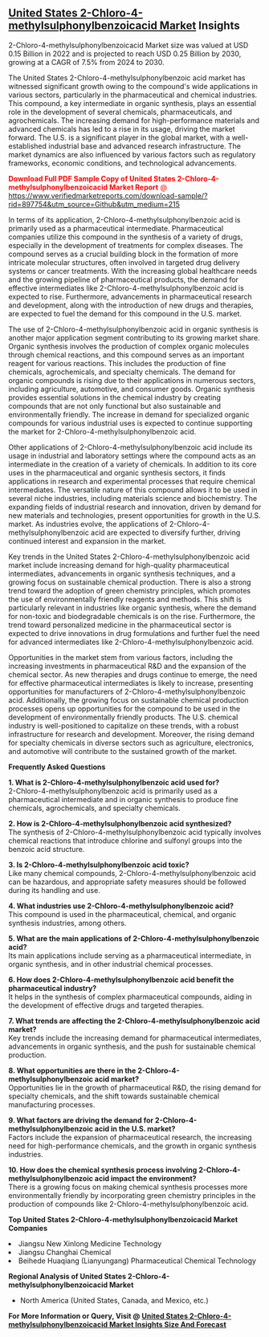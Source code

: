 <h2><a href="https://www.verifiedmarketreports.com/download-sample/?rid=897754&amp;utm_source=Github&amp;utm_medium=215" target="_blank">United States 2-Chloro-4-methylsulphonylbenzoicacid Market</a> Insights</h2><p>2-Chloro-4-methylsulphonylbenzoicacid Market size was valued at USD 0.15 Billion in 2022 and is projected to reach USD 0.25 Billion by 2030, growing at a CAGR of 7.5% from 2024 to 2030.</p><p><p>The United States 2-Chloro-4-methylsulphonylbenzoic acid market has witnessed significant growth owing to the compound's wide applications in various sectors, particularly in the pharmaceutical and chemical industries. This compound, a key intermediate in organic synthesis, plays an essential role in the development of several chemicals, pharmaceuticals, and agrochemicals. The increasing demand for high-performance materials and advanced chemicals has led to a rise in its usage, driving the market forward. The U.S. is a significant player in the global market, with a well-established industrial base and advanced research infrastructure. The market dynamics are also influenced by various factors such as regulatory frameworks, economic conditions, and technological advancements. <p><span class=""><span style="color: #ff0000;"><strong>Download Full PDF Sample Copy of United States 2-Chloro-4-methylsulphonylbenzoicacid Market Report</strong> @ </span><a href="https://www.verifiedmarketreports.com/download-sample/?rid=897754&amp;utm_source=Github&amp;utm_medium=215" target="_blank">https://www.verifiedmarketreports.com/download-sample/?rid=897754&amp;utm_source=Github&amp;utm_medium=215</a></span></p>In terms of its application, 2-Chloro-4-methylsulphonylbenzoic acid is primarily used as a pharmaceutical intermediate. Pharmaceutical companies utilize this compound in the synthesis of a variety of drugs, especially in the development of treatments for complex diseases. The compound serves as a crucial building block in the formation of more intricate molecular structures, often involved in targeted drug delivery systems or cancer treatments. With the increasing global healthcare needs and the growing pipeline of pharmaceutical products, the demand for effective intermediates like 2-Chloro-4-methylsulphonylbenzoic acid is expected to rise. Furthermore, advancements in pharmaceutical research and development, along with the introduction of new drugs and therapies, are expected to fuel the demand for this compound in the U.S. market.<p>The use of 2-Chloro-4-methylsulphonylbenzoic acid in organic synthesis is another major application segment contributing to its growing market share. Organic synthesis involves the production of complex organic molecules through chemical reactions, and this compound serves as an important reagent for various reactions. This includes the production of fine chemicals, agrochemicals, and specialty chemicals. The demand for organic compounds is rising due to their applications in numerous sectors, including agriculture, automotive, and consumer goods. Organic synthesis provides essential solutions in the chemical industry by creating compounds that are not only functional but also sustainable and environmentally friendly. The increase in demand for specialized organic compounds for various industrial uses is expected to continue supporting the market for 2-Chloro-4-methylsulphonylbenzoic acid.<p>Other applications of 2-Chloro-4-methylsulphonylbenzoic acid include its usage in industrial and laboratory settings where the compound acts as an intermediate in the creation of a variety of chemicals. In addition to its core uses in the pharmaceutical and organic synthesis sectors, it finds applications in research and experimental processes that require chemical intermediates. The versatile nature of this compound allows it to be used in several niche industries, including materials science and biochemistry. The expanding fields of industrial research and innovation, driven by demand for new materials and technologies, present opportunities for growth in the U.S. market. As industries evolve, the applications of 2-Chloro-4-methylsulphonylbenzoic acid are expected to diversify further, driving continued interest and expansion in the market.<p>Key trends in the United States 2-Chloro-4-methylsulphonylbenzoic acid market include increasing demand for high-quality pharmaceutical intermediates, advancements in organic synthesis techniques, and a growing focus on sustainable chemical production. There is also a strong trend toward the adoption of green chemistry principles, which promotes the use of environmentally friendly reagents and methods. This shift is particularly relevant in industries like organic synthesis, where the demand for non-toxic and biodegradable chemicals is on the rise. Furthermore, the trend toward personalized medicine in the pharmaceutical sector is expected to drive innovations in drug formulations and further fuel the need for advanced intermediates like 2-Chloro-4-methylsulphonylbenzoic acid.<p>Opportunities in the market stem from various factors, including the increasing investments in pharmaceutical R&D and the expansion of the chemical sector. As new therapies and drugs continue to emerge, the need for effective pharmaceutical intermediates is likely to increase, presenting opportunities for manufacturers of 2-Chloro-4-methylsulphonylbenzoic acid. Additionally, the growing focus on sustainable chemical production processes opens up opportunities for the compound to be used in the development of environmentally friendly products. The U.S. chemical industry is well-positioned to capitalize on these trends, with a robust infrastructure for research and development. Moreover, the rising demand for specialty chemicals in diverse sectors such as agriculture, electronics, and automotive will contribute to the sustained growth of the market.<p><b>Frequently Asked Questions</b></p><p><b>1. What is 2-Chloro-4-methylsulphonylbenzoic acid used for?</b><br>2-Chloro-4-methylsulphonylbenzoic acid is primarily used as a pharmaceutical intermediate and in organic synthesis to produce fine chemicals, agrochemicals, and specialty chemicals.</p><p><b>2. How is 2-Chloro-4-methylsulphonylbenzoic acid synthesized?</b><br>The synthesis of 2-Chloro-4-methylsulphonylbenzoic acid typically involves chemical reactions that introduce chlorine and sulfonyl groups into the benzoic acid structure.</p><p><b>3. Is 2-Chloro-4-methylsulphonylbenzoic acid toxic?</b><br>Like many chemical compounds, 2-Chloro-4-methylsulphonylbenzoic acid can be hazardous, and appropriate safety measures should be followed during its handling and use.</p><p><b>4. What industries use 2-Chloro-4-methylsulphonylbenzoic acid?</b><br>This compound is used in the pharmaceutical, chemical, and organic synthesis industries, among others.</p><p><b>5. What are the main applications of 2-Chloro-4-methylsulphonylbenzoic acid?</b><br>Its main applications include serving as a pharmaceutical intermediate, in organic synthesis, and in other industrial chemical processes.</p><p><b>6. How does 2-Chloro-4-methylsulphonylbenzoic acid benefit the pharmaceutical industry?</b><br>It helps in the synthesis of complex pharmaceutical compounds, aiding in the development of effective drugs and targeted therapies.</p><p><b>7. What trends are affecting the 2-Chloro-4-methylsulphonylbenzoic acid market?</b><br>Key trends include the increasing demand for pharmaceutical intermediates, advancements in organic synthesis, and the push for sustainable chemical production.</p><p><b>8. What opportunities are there in the 2-Chloro-4-methylsulphonylbenzoic acid market?</b><br>Opportunities lie in the growth of pharmaceutical R&D, the rising demand for specialty chemicals, and the shift towards sustainable chemical manufacturing processes.</p><p><b>9. What factors are driving the demand for 2-Chloro-4-methylsulphonylbenzoic acid in the U.S. market?</b><br>Factors include the expansion of pharmaceutical research, the increasing need for high-performance chemicals, and the growth in organic synthesis industries.</p><p><b>10. How does the chemical synthesis process involving 2-Chloro-4-methylsulphonylbenzoic acid impact the environment?</b><br>There is a growing focus on making chemical synthesis processes more environmentally friendly by incorporating green chemistry principles in the production of compounds like 2-Chloro-4-methylsulphonylbenzoic acid.</p></p><p><strong>Top United States 2-Chloro-4-methylsulphonylbenzoicacid Market Companies</strong></p><div data-test-id=""><p><li>Jiangsu New Xinlong Medicine Technology</li><li> Jiangsu Changhai Chemical</li><li> Beihede Huaqiang (Lianyungang) Pharmaceutical Chemical Technology</li></p><div><strong>Regional Analysis of&nbsp;United States 2-Chloro-4-methylsulphonylbenzoicacid Market</strong></div><ul><li dir="ltr"><p dir="ltr">North America&nbsp;(United States, Canada, and Mexico, etc.)</p></li></ul><p><strong>For More Information or Query, Visit @&nbsp;</strong><strong><a href="https://www.verifiedmarketreports.com/product/2-chloro-4-methylsulphonylbenzoicacid-market/?utm_source=Github&amp;utm_medium=215" target="_blank">United States 2-Chloro-4-methylsulphonylbenzoicacid Market Insights Size And Forecast</a></strong></p></div>
